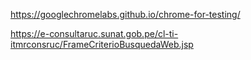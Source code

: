 https://googlechromelabs.github.io/chrome-for-testing/

https://e-consultaruc.sunat.gob.pe/cl-ti-itmrconsruc/FrameCriterioBusquedaWeb.jsp

